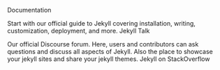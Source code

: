 Documentation

Start with our official guide to Jekyll covering installation, writing, customization, deployment, and more.
Jekyll Talk

Our official Discourse forum. Here, users and contributors can ask questions and discuss all aspects of Jekyll. Also the place to showcase your jekyll sites and share your jekyll themes.
Jekyll on StackOverflow
